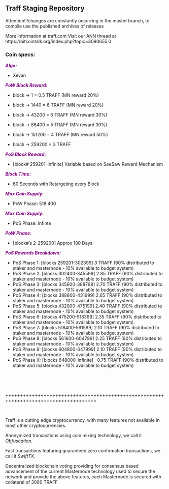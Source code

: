 <h2><strong>Traff Staging Repository</strong></h2>
 <p>Attention!!!changes are constantly occurring in the master branch, to compile use the published archives of releases</p>
<p>More information at traff.com Visit our ANN thread at https://bitcointalk.org/index.php?topic=3090655.0</p>
<h3><strong>Coin specs:</strong></h3>
<p><strong><span style="color: #800080;"><em>Algo:</em></span></strong></p>
<ul>
<li>Xevan</li>
</ul>
<p><strong><span style="color: #800080;"><em>PoW Block Reward:</em></span></strong></p>
<ul>
<li>block -> 1 = 0.5 TRAFF (MN reward 20%) </li>
</ul>
<ul>
<li>block -> 1440 = 6 TRAFF (MN reward 20%) </li>
</ul>
<ul>
<li>block -> 43200 = 6 TRAFF (MN reward 30%) </li>
</ul>
<ul>
<li>block -> 86400 = 5 TRAFF (MN reward 30%) </li>
</ul>
<ul>
<li>block -> 151200 = 4 TRAFF (MN reward 50%) </li>
</ul>
<ul>
<li>block -> 259200 = 3 TRAFF </li>
</ul>
<p><strong><span style="color: #800080;"><em>PoS Block Reward:</em></span></strong></p>
<ul>
<li>[block# 259201-Infinite] Variable based on SeeSaw Reward Mechanism</li>
</ul>
<p><strong><span style="color: #800080;"><em>Block Time:</em></span></strong></p>
<ul>
<li>60 Seconds with Retargeting every Block</li>
</ul>
<p><strong><span style="color: #800080;"><em>Max Coin Supply:</em></span></strong></p>
<ul>
<li>PoW Phase: 518.400</li>
</ul>
<p><strong><span style="color: #800080;"><em>Max Coin Supply:</em></span></strong></p>
<ul>
<li>PoS Phase: Infinte</li>
</ul>
<p><strong><span style="color: #800080;"><em>PoW Phase:</em></span></strong></p>
<ul>
<li>[block#&rsquo;s 2-259200] Approx 180 Days</li>
</ul>
<p><strong><span style="color: #800080;"><em>PoS Rewards Breakdown:</em></span></strong></p>
<ul>
<li>PoS Phase 1: [blocks 259201-302399]    3 TRAFF (90% distributed to staker and masternode - 10% available to budget system)</li>
<li>PoS Phase 2: [blocks 302400-345599] 2.85 TRAFF (90% distributed to staker and masternode - 10% available to budget system)</li>
<li>PoS Phase 3: [blocks 345600-388799] 2.70 TRAFF (90% distributed to staker and masternode - 10% available to budget system)</li>
<li>PoS Phase 4: [blocks 388800-431999] 2.65 TRAFF (90% distributed to staker and masternode - 10% available to budget system)</li>
<li>PoS Phase 5: [blocks 432000-475199] 2.40 TRAFF (90% distributed to staker and masternode - 10% available to budget system)</li>
<li>PoS Phase 6: [blocks 475200-518399] 2.35 TRAFF (90% distributed to staker and masternode - 10% available to budget system)</li>
<li>PoS Phase 7: [blocks 518400-561599] 2.10 TRAFF (90% distributed to staker and masternode - 10% available to budget system)</li>
<li>PoS Phase 8: [blocks 561600-604799] 2.25 TRAFF (90% distributed to staker and masternode - 10% available to budget system)</li>
<li>PoS Phase 9: [blocks 604800-647999] 2.10 TRAFF (90% distributed to staker and masternode - 10% available to budget system)</li>
<li>PoS Phase X: [blocks 648000-Infinite] &nbsp; 0.75 TRAFF (90% distributed to staker and masternode - 10% available to budget system)</li>
</ul>
<br/>
<p>&nbsp;</p>
<p>+++++++++++++++++++++++++++++++++++++++++++++++++++++++++++++++++++++++++++++++++++++</p>
<p>&nbsp;</p>
<p>Traff is a cutting edge cryptocurrency, with many features not available in most other cryptocurrencies.</p>
<p>Anonymized transactions using coin mixing technology, we call it <em>Obfuscation</em>.</p>
<p>Fast transactions featuring guaranteed zero confirmation transactions, we call it <em>SwiftTX</em>.</p>
<p>Decentralized blockchain voting providing for consensus based advancement of the current Masternode technology used to secure the network and provide the above features, each Masternode is secured with collateral of 3000 TRAFF</p>
